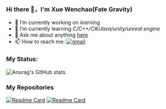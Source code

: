 ### Hi there 👋，I'm Xue Wenchao(Fate Gravity)

-   🔭 I’m currently working on *learning*
-   🌱 I’m currently learning *C/C++/C#/Java/unity/unreal engine*
-   💬 Ask me about anything [here](https://github.com/Axzed/Axzed/issues)
-   📫 How to reach me:
[![gmail](https://img.shields.io/badge/-waxwc1491224820@gmail.com-c14438?style=flat-square&logo=Gmail&logoColor=white&link=mailto:waxwc1491224820@gmail.com)](mailto:waxwc1491224820@gmail.com)

### My Status:
![Anurag's GitHub stats](https://github-readme-stats.vercel.app/api?username=Axzed&show_icons=true&theme=tokyonight)

### My Repositories
[![Readme Card](https://github-readme-stats.vercel.app/api/pin/?username=Axzed&repo=Algorithm-practic)](https://github.com/anuraghazra/github-readme-stats)
[![Readme Card](https://github-readme-stats.vercel.app/api/pin/?username=Axzed&repo=C)](https://github.com/anuraghazra/github-readme-stats)



